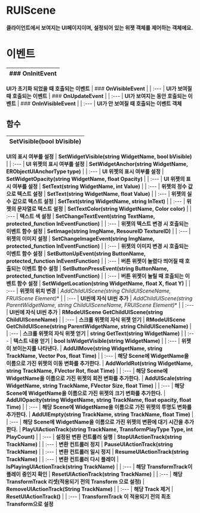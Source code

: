 # **RUIScene**

 **클라이언트에서 보여지는 UI페이지이며, 설정되어 있는 위젯 객체를 제어하는 객체에요.** 
# **이벤트**

| ### **OnInitEvent** |
| :--- |
 **UI가 초기화 되었을 때 호출되는 이벤트** 
| ### **OnVisibleEvent** |
| :--- |
 **UI가 보여질 때 호출되는 이벤트** 
| ### **OnUpdateEvent** |
| :--- |
 **UI가 보여지는 동안 호출되는 이벤트** 
| ### **OnInVisibleEvent** |
| :--- |
 **UI가 안 보여질 때 호출되는 이벤트 객체** 
## **함수**

| **SetVisible(bool bVisible)** |
| :--- |
 **UI의 표시 여부를 설정** 
| **SetWidgetVisible(string WidgetName, bool bVisible)** |
| :--- |
 **UI 위젯의 표시 여부를 설정** 
| **SetWidgetAnchor(string WidgetName, ERObjectUIAnchorType type)** |
| :--- |
 **UI 위젯의 표시 여부를 설정** 
| **SetWidgetOpacity(string WidgetName, float Opacity)** |
| :--- |
 **UI 위젯의 표시 여부를 설정** 
| **SetText(string WidgetName, int Value)** |
| :--- |
 **위젯의 정수 값으로 텍스트 설정** 
| **SetText(string WidgetName, float Value)** |
| :--- |
 **위젯의 실수 값으로 텍스트 설정** 
| **SetText(string WidgetName, string InText)** |
| :--- |
 **위젯의 문자열로 텍스트 설정** 
| **SetTextColor(string WidgetName, Color color)** |
| :--- |
 **텍스트 색 설정** 
| **SetChangeTextEvent(string TextName, protected_function InEventFunction)** |
| :--- |
 **위젯의 텍스트 변경 시 호출되는 이벤트 함수 설정** 
| **SetImage(string ImgName, ResoureID TextureID)** |
| :--- |
 **위젯의 이미지 설정** 
| **SetChangeImageEvent(string ImgName, protected_function InEventFunction)** |
| :--- |
 **위젯의 이미지 변경 시 호출되는 이벤트 함수 설정** 
| **SetButtonUpEvent(string ButtonName, protected_function InEventFunction)** |
| :--- |
 **버튼 위젯이 눌렸다 띄어질 때 호출되는 이벤트 함수 설정** 
| **SetButtonPressEvent(string ButtonName, protected_function InEventFunction)** |
| :--- |
 **버튼 위젯이 눌릴 때 호출되는 이벤트 함수 설정** 
| **SetWidgetLocation(string WidgetName, float X, float Y)** |
| :--- |
 **위젯의 위치 변경** 
| **AddChildUIScene(string ChildUISceneName, FRUIScene* Element)** |
| :--- |
 **UI씬에 자식 UI씬 추가** 
| **AddChildUIScene(string ParentWidgetName, string ChildUISceneName, FRUIScene* Element)** |
| :--- |
 **UI씬에 자식 UI씬 추가** 
| **RModeUIScene GetChildUIScene(string ChildUISceneName)** |
| :--- |
 **스크롤 위젯의 자식 위젯 얻기** 
| **RModeUIScene GetChildUIScene(string ParentWidgetName, string ChildUISceneName)** |
| :--- |
 **스크롤 위젯의 자식 위젯 얻기** 
| **string GetText(string WidgetName)** |
| :--- |
 **텍스트 내용 얻기** 
| **bool IsWidgetVisible(string WidgetName)** |
| :--- |
 **위젯이 보이는지를 나타낸다.** 
| **AddUIMove(string WidgetName, string TrackName, Vector Pos, float Time)** |
| :--- |
 **해당 Scene에 WidgetName을 이름으로 가진 위젯의 이동 변화를 추가한다.** 
| **AddWorldRot(string WidgetName, string TrackName, FVector Rot, float Time)** |
| :--- |
 **해당 Scene에 WidgetName을 이름으로 가진 위젯의 회전 변화를 추가한다.** 
| **AddUIScale(string WidgetName, string TrackName, FVector Size, float Time)** |
| :--- |
 **해당 Scene에 WidgetName을 이름으로 가진 위젯의 크기 변화를 추가한다.** 
| **AddUIOpacity(string WidgetName, string TrackName, float opacity, float Time)** |
| :--- |
 **해당 Scene에 WidgetName을 이름으로 가진 위젯의 투명도 변화를 추가한다.** 
| **AddUIEmpty(string TrackName, string TrackName, float Time)** |
| :--- |
 **해당 Scene에 WidgetName을 이름으로 가진 위젯의 변환에 대기 시간을 추가한다.** 
| **PlayUIActionTrack(string TrackName, TransformPlayType Type, int PlayCount)** |
| :--- |
 **설정된 변환 컨트롤러 실행** 
| **StopUIActionTrack(string TrackName)** |
| :--- |
 **변환 컨트롤러 정지** 
| **PauseUIActionTrack(string TrackName)** |
| :--- |
 **변환 컨트롤러 일시 정지** 
| **ResumeUIActionTrack(string TrackName)** |
| :--- |
 **변환 컨트롤러 다시 플레이** 
| **IsPlayingUIActionTrack(string TrackName)** |
| :--- |
 **해당 TransformTrack이 플레이 중인지 확인** 
| **ResetUIActionTrack(string TrackName)** |
| :--- |
 **해당 TransformTrack 리셋(적용되기 전의 Transform 으로 설정)** 
| **RemoveUIActionTrack(String TrackName)** |
| :--- |
 **해당 Track 제거** 
| **ResetUIActionTrack()** |
| :--- |
 **TransformTrack 이 적용되기 전의 최초 Transform으로 설정** 
